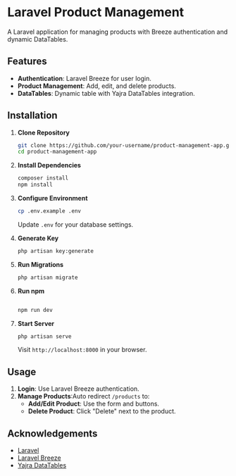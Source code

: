# Laravel Product Management

A Laravel application for managing products with Breeze authentication and dynamic DataTables.

## Features

- **Authentication**: Laravel Breeze for user login.
- **Product Management**: Add, edit, and delete products.
- **DataTables**: Dynamic table with Yajra DataTables integration.

## Installation

1. **Clone Repository**

    ```bash
    git clone https://github.com/your-username/product-management-app.git
    cd product-management-app
    ```

2. **Install Dependencies**

    ```bash
    composer install
    npm install
    ```

3. **Configure Environment**

    ```bash
    cp .env.example .env
    ```

    Update `.env` for your database settings.

4. **Generate Key**

    ```bash
    php artisan key:generate
    ```

5. **Run Migrations**

    ```bash
    php artisan migrate
    ```

6. **Run npm**

    ```bash
   
    npm run dev
    ```


8. **Start Server**

    ```bash
    php artisan serve
    ```

    Visit `http://localhost:8000` in your browser.

## Usage

1. **Login**: Use Laravel Breeze authentication.
2. **Manage Products**:Auto redirect `/products` to:
   - **Add/Edit Product**: Use the form and buttons.
   - **Delete Product**: Click "Delete" next to the product.



## Acknowledgements

- [Laravel](https://laravel.com/)
- [Laravel Breeze](https://laravel.com/docs/9.x/starter-kits#laravel-breeze)
- [Yajra DataTables](https://yajrabox.com/docs/laravel-datatables)
